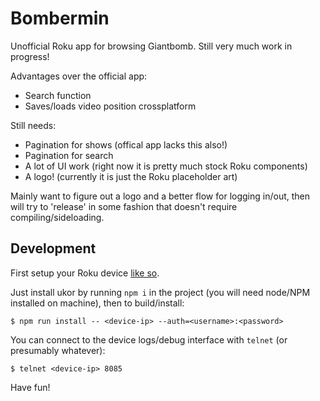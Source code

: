# Bombermin #

Unofficial Roku app for browsing Giantbomb. Still very much work in progress!

Advantages over the official app:

+ Search function
+ Saves/loads video position crossplatform

Still needs:

+ Pagination for shows (offical app lacks this also!)
+ Pagination for search
+ A lot of UI work (right now it is pretty much stock Roku components)
+ A logo! (currently it is just the Roku placeholder art)

Mainly want to figure out a logo and a better flow for logging in/out, then will try to 'release' in some fashion that doesn't require compiling/sideloading.

## Development ##

First setup your Roku device [like so](https://blog.roku.com/developer/developer-setup-guide).

Just install ukor by running `npm i` in the project (you will need node/NPM installed on machine), then to build/install:

```
$ npm run install -- <device-ip> --auth=<username>:<password>
```

You can connect to the device logs/debug interface with `telnet` (or presumably whatever):

```
$ telnet <device-ip> 8085
```

Have fun!

